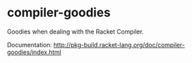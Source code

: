 compiler-goodies
================
Goodies when dealing with the Racket Compiler.

Documentation:
http://pkg-build.racket-lang.org/doc/compiler-goodies/index.html
